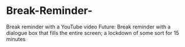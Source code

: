 # Break-Reminder-
Break reminder with a YouTube video
Future: Break reminder with a dialogue box that fills the entire screen; a lockdown of some sort for 15 minutes
